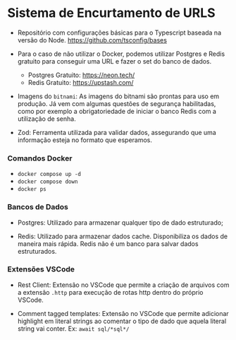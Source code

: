 # Sistema de Encurtamento de URLS

- Repositório com configurações básicas para o Typescript baseada na versão do  Node.
https://github.com/tsconfig/bases

- Para o caso de não utilizar o Docker, podemos utilizar Postgres e Redis gratuito para conseguir uma URL e fazer o set do banco de dados.
  - Postgres Gratuito: https://neon.tech/
  - Redis Gratuito: https://upstash.com/

- Imagens do `bitnami`: As imagens do bitnami são prontas para uso em produção. Já vem com algumas questões de segurança habilitadas, como por exemplo a obrigatoriedade de iniciar o banco Redis com a utilização de senha.

- Zod: Ferramenta utilizada para validar dados, assegurando que uma informação esteja no formato que esperamos.

### Comandos Docker
- `docker compose up -d` 
- `docker compose down` 
- `docker ps`

### Bancos de Dados
- Postgres: Utilizado para armazenar qualquer tipo de dado estruturado;

- Redis: Utilizado para armazenar dados cache. Disponibiliza os dados de maneira mais rápida. Redis não é um banco para salvar dados estruturados.

### Extensões VSCode
- Rest Client: Extensão no VSCode que permite a criação de arquivos com a extensão `.http` para execução de rotas http dentro do próprio VSCode.

- Comment tagged templates: Extensão no VSCode que permite adicionar highlight em literal strings ao comentar o tipo de dado que aquela literal string vai conter.
Ex: `await sql/*sql*/`